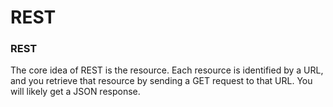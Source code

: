 # REST

### REST

The core idea of REST is the resource. Each resource is identified by a URL, and you retrieve that resource by sending a GET request to that URL. You will likely get a JSON response.





